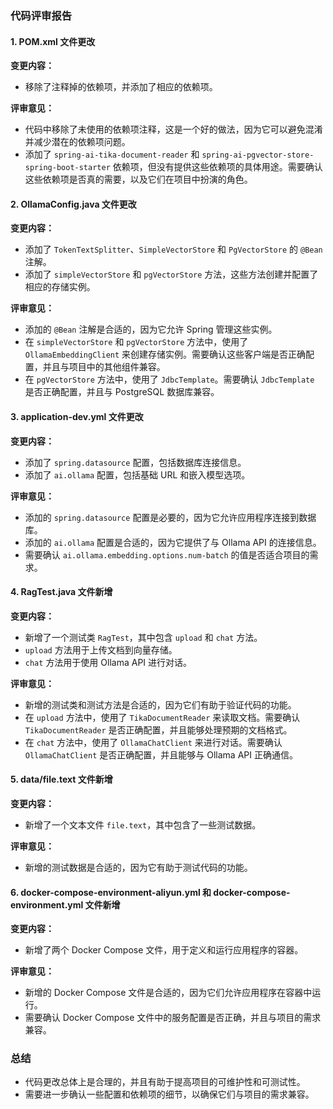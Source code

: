 ### 代码评审报告

#### 1. POM.xml 文件更改

**变更内容：**
- 移除了注释掉的依赖项，并添加了相应的依赖项。

**评审意见：**
- 代码中移除了未使用的依赖项注释，这是一个好的做法，因为它可以避免混淆并减少潜在的依赖项问题。
- 添加了 `spring-ai-tika-document-reader` 和 `spring-ai-pgvector-store-spring-boot-starter` 依赖项，但没有提供这些依赖项的具体用途。需要确认这些依赖项是否真的需要，以及它们在项目中扮演的角色。

#### 2. OllamaConfig.java 文件更改

**变更内容：**
- 添加了 `TokenTextSplitter`、`SimpleVectorStore` 和 `PgVectorStore` 的 `@Bean` 注解。
- 添加了 `simpleVectorStore` 和 `pgVectorStore` 方法，这些方法创建并配置了相应的存储实例。

**评审意见：**
- 添加的 `@Bean` 注解是合适的，因为它允许 Spring 管理这些实例。
- 在 `simpleVectorStore` 和 `pgVectorStore` 方法中，使用了 `OllamaEmbeddingClient` 来创建存储实例。需要确认这些客户端是否正确配置，并且与项目中的其他组件兼容。
- 在 `pgVectorStore` 方法中，使用了 `JdbcTemplate`。需要确认 `JdbcTemplate` 是否正确配置，并且与 PostgreSQL 数据库兼容。

#### 3. application-dev.yml 文件更改

**变更内容：**
- 添加了 `spring.datasource` 配置，包括数据库连接信息。
- 添加了 `ai.ollama` 配置，包括基础 URL 和嵌入模型选项。

**评审意见：**
- 添加的 `spring.datasource` 配置是必要的，因为它允许应用程序连接到数据库。
- 添加的 `ai.ollama` 配置是合适的，因为它提供了与 Ollama API 的连接信息。
- 需要确认 `ai.ollama.embedding.options.num-batch` 的值是否适合项目的需求。

#### 4. RagTest.java 文件新增

**变更内容：**
- 新增了一个测试类 `RagTest`，其中包含 `upload` 和 `chat` 方法。
- `upload` 方法用于上传文档到向量存储。
- `chat` 方法用于使用 Ollama API 进行对话。

**评审意见：**
- 新增的测试类和测试方法是合适的，因为它们有助于验证代码的功能。
- 在 `upload` 方法中，使用了 `TikaDocumentReader` 来读取文档。需要确认 `TikaDocumentReader` 是否正确配置，并且能够处理预期的文档格式。
- 在 `chat` 方法中，使用了 `OllamaChatClient` 来进行对话。需要确认 `OllamaChatClient` 是否正确配置，并且能够与 Ollama API 正确通信。

#### 5. data/file.text 文件新增

**变更内容：**
- 新增了一个文本文件 `file.text`，其中包含了一些测试数据。

**评审意见：**
- 新增的测试数据是合适的，因为它有助于测试代码的功能。

#### 6. docker-compose-environment-aliyun.yml 和 docker-compose-environment.yml 文件新增

**变更内容：**
- 新增了两个 Docker Compose 文件，用于定义和运行应用程序的容器。

**评审意见：**
- 新增的 Docker Compose 文件是合适的，因为它们允许应用程序在容器中运行。
- 需要确认 Docker Compose 文件中的服务配置是否正确，并且与项目的需求兼容。

### 总结

- 代码更改总体上是合理的，并且有助于提高项目的可维护性和可测试性。
- 需要进一步确认一些配置和依赖项的细节，以确保它们与项目的需求兼容。